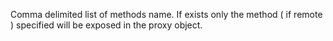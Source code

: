 Comma delimited list of methods name. If exists only the method ( if remote ) specified will be exposed in the proxy object.